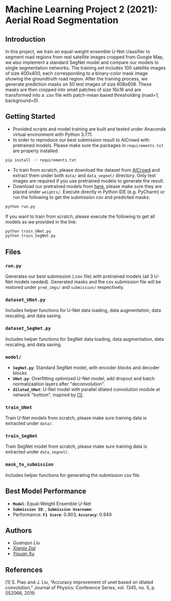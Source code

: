 # Machine Learning Project 2 (2021): Aerial Road Segmentation

## Introduction
In this project, we train an equal-weight ensemble U-Net classifier to segment road regions from real satellite images cropped from Google Map, we also implement a standard SegNet model and compare our models to single segmentation networks. The training set includes 100 satellite images of size 400x400, each corresponding to a binary-color mask image showing the groundtruth road region. After the training process, we generate prediction masks on 50 test images of size 608x608. These masks are then cropped into small patches of size 16x16 and are transformed into a .csv file with patch-mean based thresholding (road=1, background=0). 

## Getting Started
* Provided scripts and model training are built and tested under Anaconda virtual environment with Python 3.7.11. 
* In order to reproduce our best submission result to AICrowd with pretrained models. Please make sure the packages in `requirements.txt` are properly installed.
```bash
pip install -r requirements.txt
```
* To train from scratch, please download the dataset from [AICrowd](https://www.aicrowd.com/challenges/epfl-ml-road-segmentation/dataset_files) and extract them under both `data/` and  `data_segnet/` directory. Only test images are required if you use pretrained models to generate the result. 
* Download our pretrained models from [here](), please make sure they are placed under `weights/`. Execute directly in Python IDE (e.g. PyCharm) or run the following to get the submission csv and predicted masks:
```bash
python run.py
```
If you want to train from scratch, please execute the following to get all models as we provided in the link:
```bash
python train_UNet.py
python train_SegNet.py
```

## Files
### `run.py`
Generates our best submission (.csv file) with pretrained models (all 3 U-Net models needed). Generated masks and the csv submission file will be restored under `pred_imgs/` and `submission/` respectively.

### `dataset_UNet.py`
Includes helper functions for U-Net data loading, data augmentation, data rescaling, and data saving.

### `dataset_SegNet.py`
Includes helper functions for SegNet data loading, data augmentation, data rescaling, and data saving.

### `model/`
* **`SegNet.py`**: Standard SegNet model, with encoder blocks and decoder blocks
* **`UNet.py`**: Overfitting optimized U-Net model, add dropout and batch normalizaation layers after "deconvolution".
* **`dilated_UNet`**: U-Net model with parallel dilated convolution module at network "bottom", inspired by [[1]](#1).

### `train_UNet`
Train U-Net models from scratch, please make sure training data is extracted under `data/`.

### `train_SegNet`
Train SegNet model from scratch, please make sure training data is extracted under `data_segnet/`.

### `mask_to_submission`
Includes helper functions for generating the submission csv file.


## Best Model Performance
* **`Model`**: Equal-Weight Ensemble U-Net
* **`Submission ID`**: , **`Submission Username`**:
* Performance: **`F1 Score`**: 0.903, **`Accuracy`**: 0.949


## Authors
* *Guanqun Liu*
* [*Xianjie Dai*](https://github.com/xianjiedai)
* [*Yixuan Xu*](https://github.com/Alvorecer721)

## References
<a id="1">[1]</a>
S. Piao and J. Liu, “Accuracy improvement of unet based on dilated convolution,” Journal of Physics: Conference Series, vol. 1345, no. 5, p. 052066, 2019. 
